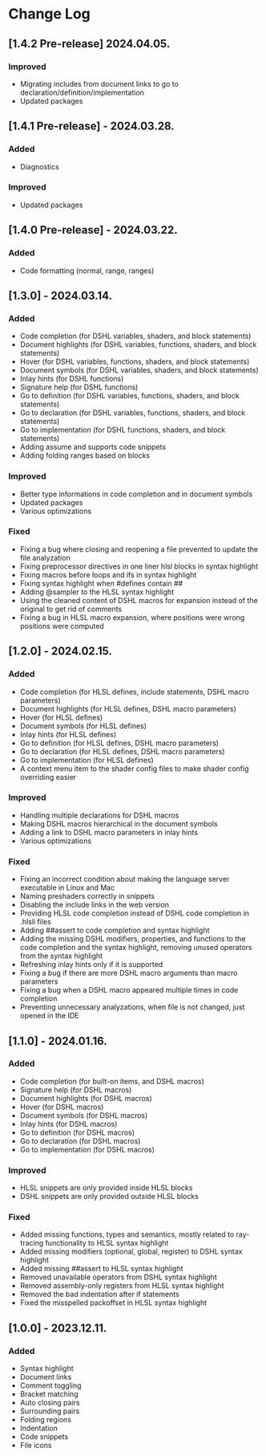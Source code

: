 # Change Log

## [1.4.2 Pre-release] 2024.04.05.

### Improved

-   Migrating includes from document links to go to declaration/definition/implementation
-   Updated packages

## [1.4.1 Pre-release] - 2024.03.28.

### Added

-   Diagnostics

### Improved

-   Updated packages

## [1.4.0 Pre-release] - 2024.03.22.

### Added

-   Code formatting (normal, range, ranges)

## [1.3.0] - 2024.03.14.

### Added

-   Code completion (for DSHL variables, shaders, and block statements)
-   Document highlights (for DSHL variables, functions, shaders, and block statements)
-   Hover (for DSHL variables, functions, shaders, and block statements)
-   Document symbols (for DSHL variables, shaders, and block statements)
-   Inlay hints (for DSHL functions)
-   Signature help (for DSHL functions)
-   Go to definition (for DSHL variables, functions, shaders, and block statements)
-   Go to declaration (for DSHL variables, functions, shaders, and block statements)
-   Go to implementation (for DSHL functions, shaders, and block statements)
-   Adding assume and supports code snippets
-   Adding folding ranges based on blocks

### Improved

-   Better type informations in code completion and in document symbols
-   Updated packages
-   Various optimizations

### Fixed

-   Fixing a bug where closing and reopening a file prevented to update the file analyzation
-   Fixing preprocessor directives in one liner hlsl blocks in syntax highlight
-   Fixing macros before loops and ifs in syntax highlight
-   Fixing syntax highlight when #defines contain ##
-   Adding @sampler to the HLSL syntax highlight
-   Using the cleaned content of DSHL macros for expansion instead of the original to get rid of comments
-   Fixing a bug in HLSL macro expansion, where positions were wrong positions were computed

## [1.2.0] - 2024.02.15.

### Added

-   Code completion (for HLSL defines, include statements, DSHL macro parameters)
-   Document highlights (for HLSL defines, DSHL macro parameters)
-   Hover (for HLSL defines)
-   Document symbols (for HLSL defines)
-   Inlay hints (for HLSL defines)
-   Go to definition (for HLSL defines, DSHL macro parameters)
-   Go to declaration (for HLSL defines, DSHL macro parameters)
-   Go to implementation (for HLSL defines)
-   A context menu item to the shader config files to make shader config overriding easier

### Improved

-   Handling multiple declarations for DSHL macros
-   Making DSHL macros hierarchical in the document symbols
-   Adding a link to DSHL macro parameters in inlay hints
-   Various optimizations

### Fixed

-   Fixing an incorrect condition about making the language server executable in Linux and Mac
-   Naming preshaders correctly in snippets
-   Disabling the include links in the web version
-   Providing HLSL code completion instead of DSHL code completion in .hlsli files
-   Adding ##assert to code completion and syntax highlight
-   Adding the missing DSHL modifiers, properties, and functions to the code completion and the syntax highlight, removing unused operators from the syntax highlight
-   Refreshing inlay hints only if it is supported
-   Fixing a bug if there are more DSHL macro arguments than macro parameters
-   Fixing a bug when a DSHL macro appeared multiple times in code completion
-   Preventing unnecessary analyzations, when file is not changed, just opened in the IDE

## [1.1.0] - 2024.01.16.

### Added

-   Code completion (for built-on items, and DSHL macros)
-   Signature help (for DSHL macros)
-   Document highlights (for DSHL macros)
-   Hover (for DSHL macros)
-   Document symbols (for DSHL macros)
-   Inlay hints (for DSHL macros)
-   Go to definition (for DSHL macros)
-   Go to declaration (for DSHL macros)
-   Go to implementation (for DSHL macros)

### Improved

-   HLSL snippets are only provided inside HLSL blocks
-   DSHL snippets are only provided outside HLSL blocks

### Fixed

-   Added missing functions, types and semantics, mostly related to ray-tracing functionality to HLSL syntax highlight
-   Added missing modifiers (optional, global, register) to DSHL syntax highlight
-   Added missing ##assert to HLSL syntax highlight
-   Removed unavailable operators from DSHL syntax highlight
-   Removed assembly-only registers from HLSL syntax highlight
-   Removed the bad indentation after if statements
-   Fixed the misspelled packoffset in HLSL syntax highlight

## [1.0.0] - 2023.12.11.

### Added

-   Syntax highlight
-   Document links
-   Comment toggling
-   Bracket matching
-   Auto closing pairs
-   Surrounding pairs
-   Folding regions
-   Indentation
-   Code snippets
-   File icons
